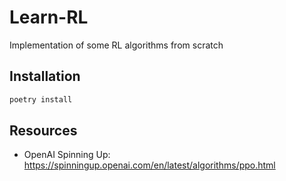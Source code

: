 # Learn-RL
Implementation of some RL algorithms from scratch

## Installation

```bash
poetry install
```


## Resources

- OpenAI Spinning Up: https://spinningup.openai.com/en/latest/algorithms/ppo.html
